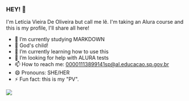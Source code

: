 ### HEY! 👋

I'm Letícia Vieira De Oliveira but call me lê. I'm taking an Alura course and this is my profile, I'll share all here!

- 🔭 I’m currently studying MARKDOWN
- 🙏 God's child!
- 🌱 I’m currently learning how to use this
- 🤔 I’m looking for help with ALURA tests
- 📫 How to reach me: 00001113899141sp@al.educacao.sp.gov.br
- 😄 Pronouns: SHE/HER
- ⚡ Fun fact: this is my "PV".

![](https://media.tenor.com/3fwCvxVpeLAAAAAM/okay-and.gif)


